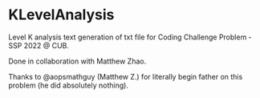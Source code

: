 # KLevelAnalysis
Level K analysis text generation of txt file for Coding Challenge Problem - SSP 2022 @ CUB.

Done in collaboration with Matthew Zhao.

Thanks to @aopsmathguy (Matthew Z.) for literally begin father on this problem (he did absolutely nothing).
